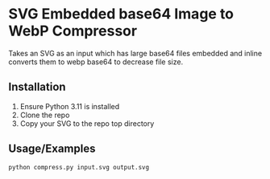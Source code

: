 
# SVG Embedded base64 Image to WebP Compressor

Takes an SVG as an input which has large base64 files embedded and inline converts them to webp base64 to decrease file size.




## Installation

1. Ensure Python 3.11 is installed
2. Clone the repo
3. Copy your SVG to the repo top directory
## Usage/Examples

```
python compress.py input.svg output.svg
```

